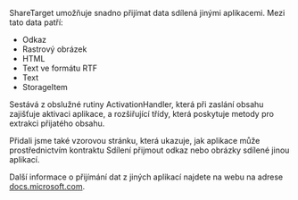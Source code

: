 ﻿ShareTarget umožňuje snadno přijímat data sdílená jinými aplikacemi. Mezi tato data patří:

  * Odkaz
  * Rastrový obrázek
  * HTML
  * Text ve formátu RTF
  * Text
  * StorageItem

Sestává z obslužné rutiny ActivationHandler, která při zaslání obsahu zajišťuje aktivaci aplikace, a rozšiřující třídy, která poskytuje metody pro extrakci přijatého obsahu.

Přidali jsme také vzorovou stránku, která ukazuje, jak aplikace může prostřednictvím kontraktu Sdílení přijmout odkaz nebo obrázky sdílené jinou aplikací.

Další informace o přijímání dat z jiných aplikací najdete na webu na adrese [docs.microsoft.com](https://docs.microsoft.com/windows/uwp/app-to-app/receive-data).